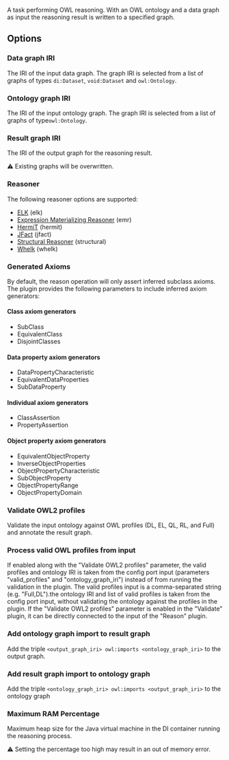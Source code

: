A task performing OWL reasoning. With an OWL ontology and a data graph as input the reasoning result is written to a specified graph.
    
## Options

### Data graph IRI

The IRI of the input data graph. The graph IRI is selected from a list of graphs of types `di:Dataset`, `void:Dataset`
and `owl:Ontology`.

### Ontology graph IRI

The IRI of the input ontology graph. The graph IRI is selected from a list of graphs of type`owl:Ontology`.

### Result graph IRI

The IRI of the output graph for the reasoning result.

⚠️ Existing graphs will be overwritten.

### Reasoner

The following reasoner options are supported: 
- [ELK](https://code.google.com/p/elk-reasoner/) (elk)
- [Expression Materializing Reasoner](http://static.javadoc.io/org.geneontology/expression-materializing-reasoner/0.1.3/org/geneontology/reasoner/ExpressionMaterializingReasoner.html) (emr)
- [HermiT](http://www.hermit-reasoner.com/) (hermit)
- [JFact](http://jfact.sourceforge.net/) (jfact)
- [Structural Reasoner](http://owlcs.github.io/owlapi/apidocs_4/org/semanticweb/owlapi/reasoner/structural/StructuralReasoner.html) (structural)
- [Whelk](https://github.com/balhoff/whelk) (whelk)

### Generated Axioms

By default, the reason operation will only assert inferred subclass axioms. The plugin provides the following 
parameters to include inferred axiom generators:

#### Class axiom generators
-  SubClass
- EquivalentClass
- DisjointClasses

#### Data property axiom generators
- DataPropertyCharacteristic
- EquivalentDataProperties
- SubDataProperty

#### Individual axiom generators
- ClassAssertion
- PropertyAssertion

#### Object property axiom generators
- EquivalentObjectProperty
- InverseObjectProperties
- ObjectPropertyCharacteristic
- SubObjectProperty
- ObjectPropertyRange
- ObjectPropertyDomain

### Validate OWL2 profiles

Validate the input ontology against OWL profiles (DL, EL, QL, RL, and Full) and annotate the result graph. 

### Process valid OWL profiles from input

If enabled along with the "Validate OWL2 profiles" parameter, the valid profiles and ontology IRI is taken from the
config port input (parameters "valid_profiles" and "ontology_graph_iri") instead of from running the validation in the 
plugin. The valid profiles input is a comma-separated string (e.g. "Full,DL").the ontology IRI and list of valid
profiles is taken from the config port input, without validating the ontology against the profiles in the plugin. If the
"Validate OWL2 profiles" parameter is enabled in the "Validate" plugin, it can be directly connected to the input of the
"Reason" plugin.

### Add ontology graph import to result graph

Add the triple `<output_graph_iri> owl:imports <ontology_graph_iri>` to the output graph.

### Add result graph import to ontology graph

Add the triple `<ontology_graph_iri> owl:imports <output_graph_iri>` to the ontology graph

### Maximum RAM Percentage

Maximum heap size for the Java virtual machine in the DI container running the reasoning process.

:warning: Setting the percentage too high may result in an out of memory error.
